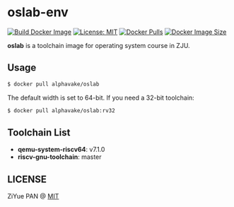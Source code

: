 # oslab-env 

[![Build Docker Image](https://github.com/PAN-Ziyue/oslab-env/actions/workflows/build.yaml/badge.svg)](https://github.com/PAN-Ziyue/oslab-env/actions/workflows/build.yaml) [![License: MIT](https://img.shields.io/badge/License-MIT-yellow.svg)](https://github.com/PAN-Ziyue/oslab-env/blob/main/LICENSE) [![Docker Pulls](https://img.shields.io/docker/pulls/alphavake/oslab)](https://hub.docker.com/r/alphavake/oslab) [![Docker Image Size](https://img.shields.io/docker/image-size/alphavake/oslab/latest)](https://hub.docker.com/r/alphavake/oslab)

**oslab** is a toolchain image for operating system course in ZJU.

## Usage

```bash
$ docker pull alphavake/oslab
```

The default width is set to 64-bit. If you need a 32-bit toolchain:

```bash
$ docker pull alphavake/oslab:rv32
```

## Toolchain List

- **qemu-system-riscv64**: v7.1.0
- **riscv-gnu-toolchain**: master

## LICENSE

ZiYue PAN @ [MIT](https://github.com/PAN-Ziyue/oslab-env/blob/main/LICENSE)
